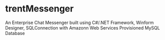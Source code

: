 # trentMessenger
An Enterprise Chat Messenger  built using C#/.NET Framework, Winform Designer, SQLConnection with Amazonn Web Services Provisioned MySQL Database
